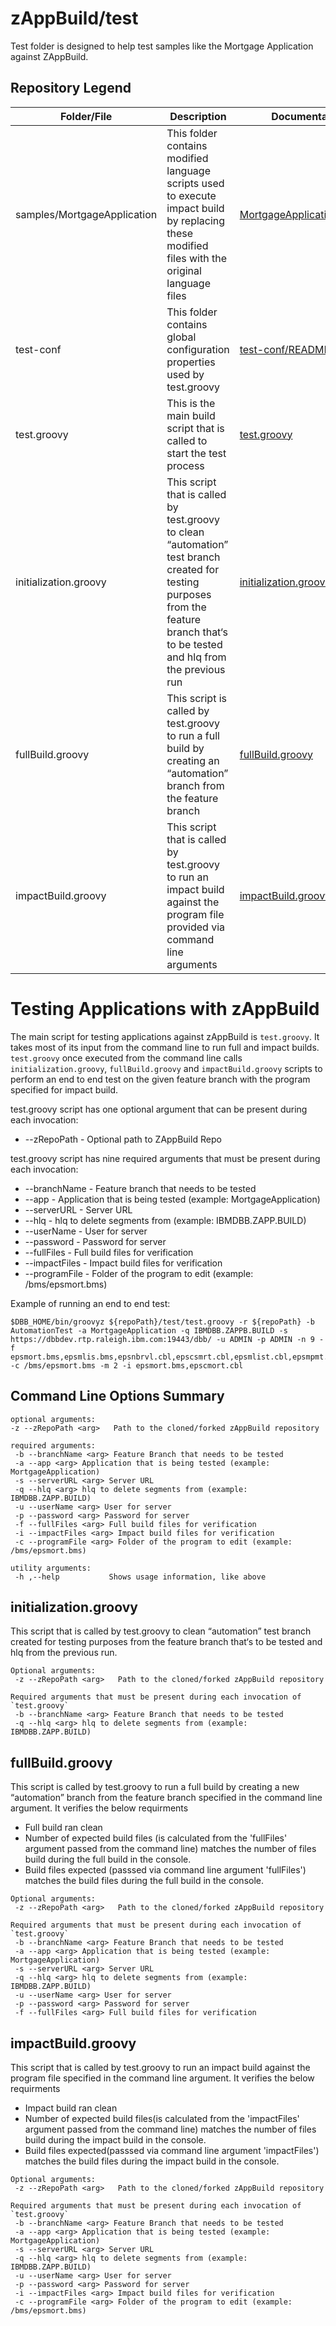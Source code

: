 # zAppBuild/test
Test folder is designed to help test samples like the Mortgage Application against ZAppBuild.

## Repository Legend
Folder/File | Description | Documentation Link
--- | --- | ---
samples/MortgageApplication | This folder contains modified language scripts used to execute impact build by replacing these modified files with the original language files | [MortgageApplication/README.md](samples/MortgageApplication/README.md)
test-conf | This folder contains global configuration properties used by test.groovy | [test-conf/README.md](test-conf/README.md)   
test.groovy  | This is the main build script that is called to start the test process | [test.groovy](/test/README.md#testing-applications-with-zappbuild)
initialization.groovy | This script that is called by test.groovy to clean “automation” test branch created for testing purposes from the feature branch that‘s to be tested and hlq from the previous run | [initialization.groovy](/test/README.md#initializationgroovy)
fullBuild.groovy | This script is called by test.groovy to run a full build by creating an “automation” branch from the feature branch | [fullBuild.groovy](/test/README.md#fullBuildgroovy)
impactBuild.groovy | This script that is called by test.groovy to run an impact build against the program file provided via command line arguments | [impactBuild.groovy](/test/README.md#impactBuildgroovy)

# Testing Applications with zAppBuild
The main script for testing applications against zAppBuild is `test.groovy`. It takes most of its input from the command line to run full and impact builds. `test.groovy` once executed from the command line calls `initialization.groovy`, `fullBuild.groovy` and `impactBuild.groovy` scripts to perform an end to end test on the given feature branch with the program specified for impact build. 

test.groovy script has one optional argument that can be present during each invocation:
* --zRepoPath <arg> - Optional path to ZAppBuild Repo

test.groovy script has nine required arguments that must be present during each invocation:
* --branchName <arg> - Feature branch that needs to be tested
* --app <arg> - Application that is being tested (example: MortgageApplication)
* --serverURL <arg> - Server URL 
* --hlq <arg> - hlq to delete segments from (example: IBMDBB.ZAPP.BUILD)
* --userName <arg> - User for server
* --password <arg> - Password for server
* --fullFiles <arg> - Full build files for verification
* --impactFiles <arg> - Impact build files for verification
* --programFile <arg> - Folder of the program to edit (example: /bms/epsmort.bms)


Example of running an end to end test:
```
$DBB_HOME/bin/groovyz ${repoPath}/test/test.groovy -r ${repoPath} -b AutomationTest -a MortgageApplication -q IBMDBB.ZAPPB.BUILD -s https://dbbdev.rtp.raleigh.ibm.com:19443/dbb/ -u ADMIN -p ADMIN -n 9 -f epsmort.bms,epsmlis.bms,epsnbrvl.cbl,epscsmrt.cbl,epsmlist.cbl,epsmpmt.cbl,epscmort.cbl,epscsmrd.cbl,epsmlist.lnk -c /bms/epsmort.bms -m 2 -i epsmort.bms,epscmort.cbl
``` 

## Command Line Options Summary
```
optional arguments:
-z --zRepoPath <arg>   Path to the cloned/forked zAppBuild repository

required arguments:
 -b --branchName <arg> Feature Branch that needs to be tested 
 -a --app <arg> Application that is being tested (example: MortgageApplication)
 -s --serverURL <arg> Server URL
 -q --hlq <arg> hlq to delete segments from (example: IBMDBB.ZAPP.BUILD)
 -u --userName <arg> User for server
 -p --password <arg> Password for server
 -f --fullFiles <arg> Full build files for verification
 -i --impactFiles <arg> Impact build files for verification
 -c --programFile <arg> Folder of the program to edit (example: /bms/epsmort.bms)

utility arguments:
 -h ,--help           Shows usage information, like above
 ```

## initialization.groovy
This script that is called by test.groovy to clean “automation” test branch created for testing purposes from the feature branch that‘s to be tested and hlq from the previous run.

```
Optional arguments:
 -z --zRepoPath <arg>   Path to the cloned/forked zAppBuild repository

Required arguments that must be present during each invocation of `test.groovy`
 -b --branchName <arg> Feature Branch that needs to be tested 
 -q --hlq <arg> hlq to delete segments from (example: IBMDBB.ZAPP.BUILD)
```

## fullBuild.groovy
This script is called by test.groovy to run a full build by creating a new “automation” branch from the feature branch specified in the command line argument. It verifies the below requirments
- Full build ran clean
- Number of expected build files (is calculated from the 'fullFiles' argument passed from the command line) matches the number of files build during the full build   in the console.
- Build files expected (passsed via command line argument 'fullFiles') matches the build files during the full build in the console.

```
Optional arguments:
 -z --zRepoPath <arg>   Path to the cloned/forked zAppBuild repository

Required arguments that must be present during each invocation of `test.groovy`
 -b --branchName <arg> Feature Branch that needs to be tested 
 -a --app <arg> Application that is being tested (example: MortgageApplication)
 -s --serverURL <arg> Server URL
 -q --hlq <arg> hlq to delete segments from (example: IBMDBB.ZAPP.BUILD)
 -u --userName <arg> User for server
 -p --password <arg> Password for server
 -f --fullFiles <arg> Full build files for verification
```

## impactBuild.groovy
This script that is called by test.groovy to run an impact build against the program file specified in the command line argument. It verifies the below requirments
- Impact build ran clean
- Number of expected build files(is calculated from the 'impactFiles' argument passed from the command line) matches the number of files build during the impact 
  build in the console.
- Build files expected(passsed via command line argument 'impactFiles') matches the build files during the impact build in the console.

```
Optional arguments:
 -z --zRepoPath <arg>   Path to the cloned/forked zAppBuild repository

Required arguments that must be present during each invocation of `test.groovy`
 -b --branchName <arg> Feature Branch that needs to be tested 
 -a --app <arg> Application that is being tested (example: MortgageApplication)
 -s --serverURL <arg> Server URL
 -q --hlq <arg> hlq to delete segments from (example: IBMDBB.ZAPP.BUILD)
 -u --userName <arg> User for server
 -p --password <arg> Password for server
 -i --impactFiles <arg> Impact build files for verification
 -c --programFile <arg> Folder of the program to edit (example: /bms/epsmort.bms)
```

